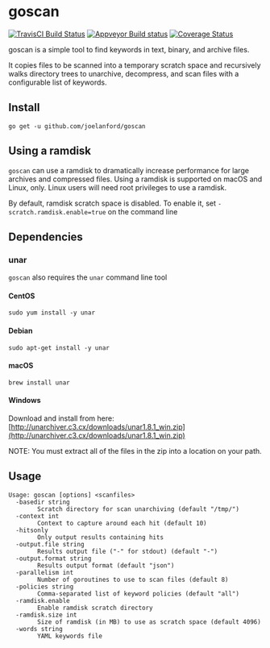 # goscan

[![TravisCI Build Status](https://travis-ci.org/joelanford/goscan.svg?branch=master)](https://travis-ci.org/joelanford/goscan)
[![Appveyor Build status](https://ci.appveyor.com/api/projects/status/0gqcc4fkn9dg9lm8/branch/master?svg=true)](https://ci.appveyor.com/project/joelanford/goscan/branch/master)
[![Coverage Status](https://coveralls.io/repos/github/joelanford/goscan/badge.svg?branch=master)](https://coveralls.io/github/joelanford/goscan?branch=master)

goscan is a simple tool to find keywords in text, binary, and archive files.

It copies files to be scanned into a temporary scratch space and recursively walks
directory trees to unarchive, decompress, and scan files with a configurable list 
of keywords.

## Install

`go get -u github.com/joelanford/goscan`

## Using a ramdisk

`goscan` can use a ramdisk to dramatically increase performance for large archives
and compressed files. Using a ramdisk is supported on macOS and Linux, only. Linux
users will need root privileges to use a ramdisk.

By default, ramdisk scratch space is disabled. To enable it, set 
`-scratch.ramdisk.enable=true` on the command line

## Dependencies

### unar

`goscan` also requires the `unar` command line tool

#### CentOS

`sudo yum install -y unar`

#### Debian

`sudo apt-get install -y unar`

#### macOS

`brew install unar`

#### Windows

Download and install from here: [http://unarchiver.c3.cx/downloads/unar1.8.1_win.zip](http://unarchiver.c3.cx/downloads/unar1.8.1_win.zip)

NOTE: You must extract all of the files in the zip into a location on your path.

## Usage

```
Usage: goscan [options] <scanfiles>
  -basedir string
    	Scratch directory for scan unarchiving (default "/tmp/")
  -context int
    	Context to capture around each hit (default 10)
  -hitsonly
    	Only output results containing hits
  -output.file string
    	Results output file ("-" for stdout) (default "-")
  -output.format string
    	Results output format (default "json")
  -parallelism int
    	Number of goroutines to use to scan files (default 8)
  -policies string
    	Comma-separated list of keyword policies (default "all")
  -ramdisk.enable
    	Enable ramdisk scratch directory
  -ramdisk.size int
    	Size of ramdisk (in MB) to use as scratch space (default 4096)
  -words string
    	YAML keywords file
```
